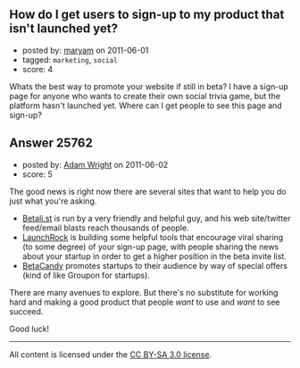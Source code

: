 ## How do I get users to sign-up to my product that isn't launched yet?

- posted by: [maryam](https://stackexchange.com/users/-1/10969-maryam) on 2011-06-01
- tagged: `marketing`, `social`
- score: 4

Whats the best way to promote your website if still in beta? I have a sign-up page for anyone who wants to create their own social trivia game, but the platform hasn't launched yet. Where can I get people to see this page and sign-up? 


## Answer 25762

- posted by: [Adam Wright](https://stackexchange.com/users/-1/9664-adam-wright) on 2011-06-02
- score: 5

<p>The good news is right now there are several sites that want to help you do just what you're asking.</p>

<ul>
<li><a href="http://betali.st/" rel="nofollow">Betali.st</a> is run by a very friendly and helpful guy, and his web site/twitter feed/email blasts reach thousands of people.</li>
<li><a href="http://launchrock.com/" rel="nofollow">LaunchRock</a> is building some helpful tools that encourage viral sharing (to some degree) of your sign-up page, with people sharing the news about your startup in order to get a higher position in the beta invite list.</li>
<li><a href="http://www.betacandy.com/" rel="nofollow">BetaCandy</a> promotes startups to their audience by way of special offers (kind of like Groupon for startups).</li>
</ul>

<p>There are many avenues to explore.  But there's no substitute for working hard and making a good product that people <em>want</em> to use and <em>want</em> to see succeed.</p>

<p>Good luck!</p>




---

All content is licensed under the [CC BY-SA 3.0 license](https://creativecommons.org/licenses/by-sa/3.0/).
